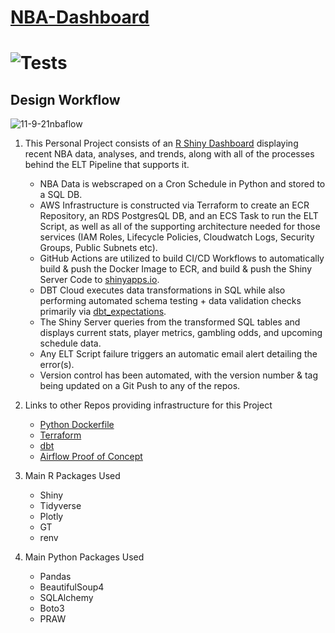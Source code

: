 # [NBA-Dashboard](https://jyablonski.shinyapps.io/nbadashboard)

# ![Tests](https://github.com/jyablonski/NBA-Dashboard/actions/workflows/deploy.yml/badge.svg)

## Design Workflow

![11-9-21nbaflow](https://user-images.githubusercontent.com/16946556/141023947-e6b879c3-24c3-400a-abb2-77e75dbf1dc2.jpg)




1. This Personal Project consists of an [R Shiny Dashboard](https://jyablonski.shinyapps.io/nbadashboard) displaying recent NBA data, analyses, and trends, along with all of the processes behind the ELT Pipeline that supports it.
    * NBA Data is webscraped on a Cron Schedule in Python and stored to a SQL DB.
    * AWS Infrastructure is constructed via Terraform to create an ECR Repository, an RDS PostgresQL DB, and an ECS Task to run the ELT Script, as well as all of the supporting architecture needed for those services (IAM Roles, Lifecycle Policies, Cloudwatch Logs, Security Groups, Public Subnets etc).
    * GitHub Actions are utilized to build CI/CD Workflows to automatically build & push the Docker Image to ECR, and build & push the Shiny Server Code to [shinyapps.io](https://www.shinyapps.io/).
    * DBT Cloud executes data transformations in SQL while also performing automated schema testing + data validation checks primarily via [dbt_expectations](https://github.com/calogica/dbt-expectations).
    * The Shiny Server queries from the transformed SQL tables and displays current stats, player metrics, gambling odds, and upcoming schedule data.
    * Any ELT Script failure triggers an automatic email alert detailing the error(s).
    * Version control has been automated, with the version number & tag being updated on a Git Push to any of the repos.

2. Links to other Repos providing infrastructure for this Project
    * [Python Dockerfile](https://github.com/jyablonski/python_docker)
    * [Terraform](https://github.com/jyablonski/aws_terraform/tree/master/prod)
    * [dbt](https://github.com/jyablonski/nba_elt_dbt)
    * [Airflow Proof of Concept](https://github.com/jyablonski/nba_elt_airflow)

3. Main R Packages Used
    * Shiny
    * Tidyverse
    * Plotly
    * GT
    * renv

4. Main Python Packages Used
    * Pandas
    * BeautifulSoup4
    * SQLAlchemy
    * Boto3
    * PRAW

